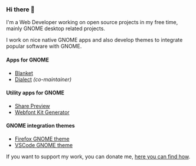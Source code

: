 ### Hi there 👋

I'm a Web Developer working on open source projects in my free time, mainly GNOME desktop related projects.

I work on nice native GNOME apps and also develop themes to integrate popular software with GNOME.

#### Apps for GNOME
- [Blanket](https://github.com/rafaelmardojai/blanket)
- [Dialect](https://github.com/dialect-app/dialect) *(co-maintainer)*

#### Utility apps for GNOME
- [Share Preview](https://github.com/rafaelmardojai/share-preview)
- [Webfont Kit Generator](https://github.com/rafaelmardojai/WebfontKitGenerator)

#### GNOME integration themes
- [Firefox GNOME theme](https://github.com/rafaelmardojai/firefox-gnome-theme)
- [VSCode GNOME theme](https://github.com/rafaelmardojai/vscode-gnome-theme)

If you want to support my work, you can donate me, [here you can find how](https://rafaelmardojai.com/donate/).
